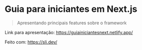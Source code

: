 # Guia para iniciantes em Next.js
> Apresentando principais features sobre o framework

Link para apresentação: https://guiainiciantesnext.netlify.app/

Feito com: https://sli.dev/

